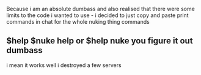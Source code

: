 Because i am an absolute dumbass and also realised that there were some limits to the code i wanted to use - i decided to just copy and paste print commands in chat for the whole nuking thing
commands

$help
$nuke help
or $help nuke
you figure it out dumbass
------------------------------------
i mean it works well i destroyed a few servers



